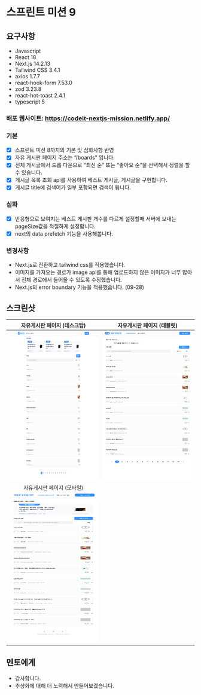 # 스프린트 미션 9 

## 요구사항

- Javascript
- React 18
- Next.js 14.2.13
- Tailwind CSS 3.4.1
- axios 1.7.7
- react-hook-form 7.53.0
- zod 3.23.8
- react-hot-toast 2.4.1
- typescript 5

### 배포 웹사이트: https://codeit-nextjs-mission.netlify.app/

### 기본

- [x] 스프린트 미션 8까지의 기본 및 심화사항 반영
- [x] 자유 게시판 페이지 주소는 “/boards” 입니다.
- [x] 전체 게시글에서 드롭 다운으로 “최신 순” 또는 “좋아요 순”을 선택해서 정렬을 할 수 있습니다.
- [x] 게시글 목록 조회 api를 사용하여 베스트 게시글, 게시글을 구현합니다.
- [x] 게시글 title에 검색어가 일부 포함되면 검색이 됩니다.

### 심화

- [x] 반응형으로 보여지는 베스트 게시판 개수를 다르게 설정할때 서버에 보내는 pageSize값을 적절하게 설정합니다.
- [x] next의 data prefetch 기능을 사용해봅니다.

### 변경사항

- Next.js로 전환하고 tailwind css를 적용했습니다.
- 이미지를 가져오는 경로가 image api를 통해 업로드하지 않은 이미지가 너무 많아서 전체 경로에서 들어올 수 있도록 수정했습니다.
- Next.js의 error boundary 기능을 적용했습니다. (09-28)

## 스크린샷

|                            자유게시판 페이지 (데스크탑)                          |                       자유게시판 페이지 (태블릿)                             |
| :----------------------------------------------------------------------------: | :------------------------------------------------------------------------: |
|   <img src="/public/images/boardsDesktop.png" width="400" height="400">        | <img src="/public/images/boardsTablet.png" width="400" height="400">       |
|                            자유게시판 페이지 (모바일)                            |                                 
|    <img src="/public/images/boardsMobile.png" width="400" height="400">        |          

## 멘토에게

- 감사합니다.
- 추상화에 대해 더 노력해서 만들어보겠습니다.